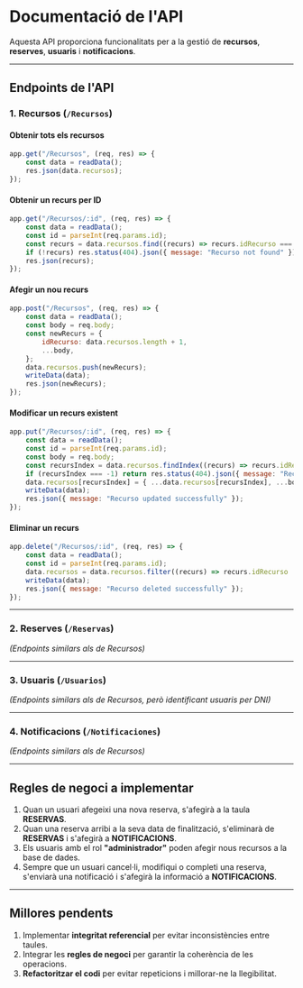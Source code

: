 # Documentació de l'API

Aquesta API proporciona funcionalitats per a la gestió de **recursos**, **reserves**, **usuaris** i **notificacions**. 

---

## **Endpoints de l'API**

### **1. Recursos** (`/Recursos`)

#### **Obtenir tots els recursos**
```javascript
app.get("/Recursos", (req, res) => {
    const data = readData();
    res.json(data.recursos);
});
```

#### **Obtenir un recurs per ID**
```javascript
app.get("/Recursos/:id", (req, res) => {
    const data = readData();
    const id = parseInt(req.params.id);
    const recurs = data.recursos.find((recurs) => recurs.idRecurso === id);
    if (!recurs) res.status(404).json({ message: "Recurso not found" });
    res.json(recurs);
});
```

#### **Afegir un nou recurs**
```javascript
app.post("/Recursos", (req, res) => {
    const data = readData();
    const body = req.body;
    const newRecurs = {
        idRecurso: data.recursos.length + 1,
        ...body,
    };
    data.recursos.push(newRecurs);
    writeData(data);
    res.json(newRecurs);
});
```

#### **Modificar un recurs existent**
```javascript
app.put("/Recursos/:id", (req, res) => {
    const data = readData();
    const id = parseInt(req.params.id);
    const body = req.body;
    const recursIndex = data.recursos.findIndex((recurs) => recurs.idRecurso === id);
    if (recursIndex === -1) return res.status(404).json({ message: "Recurso not found" });
    data.recursos[recursIndex] = { ...data.recursos[recursIndex], ...body };
    writeData(data);
    res.json({ message: "Recurso updated successfully" });
});
```

#### **Eliminar un recurs**
```javascript
app.delete("/Recursos/:id", (req, res) => {
    const data = readData();
    const id = parseInt(req.params.id);
    data.recursos = data.recursos.filter((recurs) => recurs.idRecurso !== id);
    writeData(data);
    res.json({ message: "Recurso deleted successfully" });
});
```

---

### **2. Reserves** (`/Reservas`)

_(Endpoints similars als de Recursos)_

---

### **3. Usuaris** (`/Usuarios`)

_(Endpoints similars als de Recursos, però identificant usuaris per DNI)_

---

### **4. Notificacions** (`/Notificaciones`)

_(Endpoints similars als de Recursos)_

---

## **Regles de negoci a implementar**

1. Quan un usuari afegeixi una nova reserva, s'afegirà a la taula **RESERVAS**.
2. Quan una reserva arribi a la seva data de finalització, s'eliminarà de **RESERVAS** i s'afegirà a **NOTIFICACIONS**.
3. Els usuaris amb el rol **"administrador"** poden afegir nous recursos a la base de dades.
4. Sempre que un usuari cancel·li, modifiqui o completi una reserva, s'enviarà una notificació i s'afegirà la informació a **NOTIFICACIONS**.

---

## **Millores pendents**
1. Implementar **integritat referencial** per evitar inconsistències entre taules.
2. Integrar les **regles de negoci** per garantir la coherència de les operacions.
3. **Refactoritzar el codi** per evitar repeticions i millorar-ne la llegibilitat.

